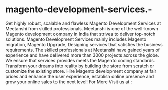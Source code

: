 # magento-development-services.-
Get highly robust, scalable and flawless Magento Development Services at Meetanshi from skilled professionals.   Meetanshi is one of the well-known Magento development company in India that strives to deliver top-notch solutions. Magento Development Services mainly includes Magento migration, Magento Upgrade, Designing services that satisfies the business requirements.  The skilled professionals at Meetanshi have gained years of experience and have delivered more than 3000 projects across the globe. We ensure that services provides meets the Magento coding standards. Transform your dreams into reality by building the store from scratch or customize the existing store.  Hire Magento development company at fair prices and enhance the user experience, establish online presence and grow your online sales to the next level!  For More Visit us at : 
